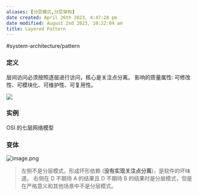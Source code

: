 ```yaml
---
aliases: [分层模式,分层架构]
date created: April 26th 2023, 4:47:28 pm
date modified: August 2nd 2023, 10:22:04 am
title: Layered Pattern
---
```

#system-architecture/pattern    
### 定义
层间访问必须按照逐层进行访问，核心是关注点分离。
影响的质量属性: 可修改性、可模块化、可维护性、可复用性。

![](https://spricoder.oss-cn-shanghai.aliyuncs.com/2021-Software-System-Design/img/lec14/2.png)

### 实例
OSI 的七层网络模型

### 变体
![image.png](https://typora-tes.oss-cn-shanghai.aliyuncs.com/picgo/20230426161310.png)
>左侧不是分层模式，形成环形依赖 (**没有实现关注点分离**)，是软件的坏味道。
>右侧在 D 不期待 A 的结果且 D 不期待 B 的结果时是分层模式，但是在严格意义和其他场景中不是分层模式。

